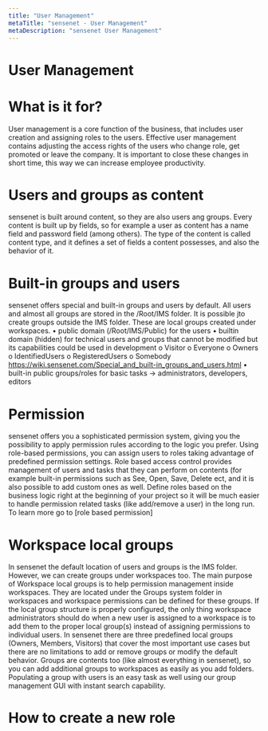 ```yaml
---
title: "User Management"
metaTitle: "sensenet - User Management"
metaDescription: "sensenet User Management"
---
```


# User Management

# What is it for?
User management is a core function of the business, that includes user creation and assigning roles to the users. Effective user management contains adjusting the access rights of the users who change role, get promoted or leave the company. It is important to close these changes in short time, this way we can increase employee productivity.

# Users and groups as content
sensenet is built around content, so they are also users ang groups. Every content is built up by fields, so for example a user as content has a name field and password field (among others). The type of the content is called content type, and it defines a set of fields a content possesses, and also the behavior of it.

# Built-in groups and users
sensenet offers special and built-in groups and users by default. All users and almost all groups are stored in the /Root/IMS folder. It is possible jto create groups outside the IMS folder. These are local groups created under workspaces.
•	public domain (/Root/IMS/Public) for the users
•	builtin domain (hidden) for technical users and groups that cannot be modified but its capabilities could be used in development
o	Visitor
o	Everyone
o	Owners
o	IdentifiedUsers
o	RegisteredUsers
o	Somebody
https://wiki.sensenet.com/Special_and_built-in_groups_and_users.html
•	built-in public groups/roles for basic tasks -> administrators, developers, editors


# Permission
sensenet offers you a sophisticated permission system, giving you the possibility to apply permission rules according to the logic you prefer.
Using role-based permissions, you can assign users to roles taking advantage of predefined permission settings. Role based access control provides management of users and tasks that they can perform on contents (for example built-in permissions such as See, Open, Save, Delete ect, and it is also possible to add custom ones as well.
Define roles based on the business logic right at the beginning of your project so it will be much easier to handle permission related tasks (like add/remove a user) in the long run.
To learn more go to [role based permission]

# Workspace local groups
In sensenet the default location of users and groups is the IMS folder. However, we can create groups under workspaces too. The main purpose of Workspace local groups is to help permission management inside workspaces. They are located under the Groups system folder in workspaces and workspace permissions can be defined for these groups. If the local group structure is properly configured, the only thing workspace administrators should do when a new user is assigned to a workspace is to add them to the proper local group(s) instead of assigning permissions to individual users. In sensenet there are three predefined local groups (Owners, Members, Visitors) that cover the most important use cases but there are no limitations to add or remove groups or modify the default behavior. Groups are contents too (like almost everything in sensenet), so you can add additional groups to workspaces as easily as you add folders. Populating a group with users is an easy task as well using our group management GUI with instant search capability.

# How to create a new role

